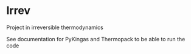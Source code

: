 # Irrev
Project in irreversible thermodynamics

See documentation for PyKingas and Thermopack to be able to run the code
